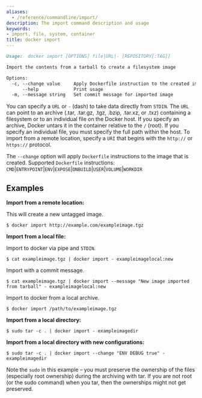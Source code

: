 ```yaml
---
aliases:
  - /reference/commandline/import/
description: The import command description and usage
keywords:
- import, file, system, container
title: docker import
---
```


```markdown
Usage:  docker import [OPTIONS] file|URL|- [REPOSITORY[:TAG]]

Import the contents from a tarball to create a filesystem image

Options:
  -c, --change value     Apply Dockerfile instruction to the created image (default [])
      --help             Print usage
  -m, --message string   Set commit message for imported image
```

You can specify a `URL` or `-` (dash) to take data directly from `STDIN`. The
`URL` can point to an archive (.tar, .tar.gz, .tgz, .bzip, .tar.xz, or .txz)
containing a filesystem or to an individual file on the Docker host.  If you
specify an archive, Docker untars it in the container relative to the `/`
(root). If you specify an individual file, you must specify the full path within
the host. To import from a remote location, specify a `URI` that begins with the
`http://` or `https://` protocol.

The `--change` option will apply `Dockerfile` instructions to the image
that is created.
Supported `Dockerfile` instructions:
`CMD`|`ENTRYPOINT`|`ENV`|`EXPOSE`|`ONBUILD`|`USER`|`VOLUME`|`WORKDIR`

## Examples

**Import from a remote location:**

This will create a new untagged image.

    $ docker import http://example.com/exampleimage.tgz

**Import from a local file:**

Import to docker via pipe and `STDIN`.

    $ cat exampleimage.tgz | docker import - exampleimagelocal:new

Import with a commit message.

    $ cat exampleimage.tgz | docker import --message "New image imported from tarball" - exampleimagelocal:new

Import to docker from a local archive.

    $ docker import /path/to/exampleimage.tgz

**Import from a local directory:**

    $ sudo tar -c . | docker import - exampleimagedir

**Import from a local directory with new configurations:**

    $ sudo tar -c . | docker import --change "ENV DEBUG true" - exampleimagedir

Note the `sudo` in this example – you must preserve
the ownership of the files (especially root ownership) during the
archiving with tar. If you are not root (or the sudo command) when you
tar, then the ownerships might not get preserved.
